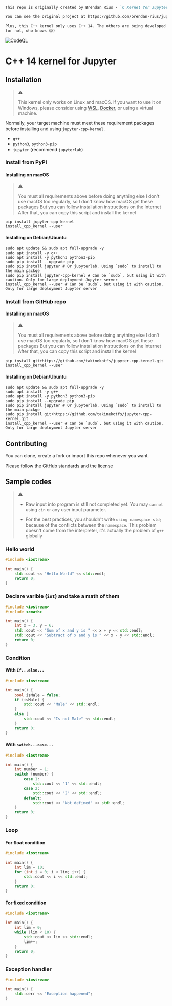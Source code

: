 ```markdown
This repo is originally created by Brendan Rius - `C Kernel for Jupyter`

You can see the original project at https://github.com/brendan-rius/jupyter-c-kernel

Plus, this C++ kernel only uses C++ 14. The others are being developed
(or not, who knows 😅)
```

[![CodeQL](https://github.com/takinekotfs/jupyter-cpp-kernel/actions/workflows/codeql.yml/badge.svg)](https://github.com/takinekotfs/jupyter-cpp-kernel/actions/workflows/codeql.yml)

# C++ 14 kernel for Jupyter

## Installation

> :warning:
>
> This kernel only works on Linux and macOS.
> If you want to use it on Windows, please consider using [WSL](https://aka.ms/wsl), [Docker](https://docker.com), or using a virtual machine.

Normally, your target machine must meet these requirement packages before installing and using `jupyter-cpp-kernel`.

* `g++`
* `python3`, `python3-pip`
* `jupyter` (recommend `jupyterlab`)

### Install from PyPI

#### Installing on macOS

> :warning:
>
> You must all requirements above before doing anything else
> I don't use macOS too regularly, so I don't know how macOS get these packages
> But you can follow installation instructions on the Internet
> After that, you can copy this script and install the kernel

```shell
pip install jupyter-cpp-kernel
install_cpp_kernel --user
```

#### Installing on Debian/Ubuntu

```shell
sudo apt update && sudo apt full-upgrade -y 
sudo apt install -y g++
sudo apt install -y python3 python3-pip
sudo pip install --upgrade pip
sudo pip install jupyter # Or jupyterlab. Using `sudo` to install to the main packge
sudo pip install jupyter-cpp-kernel # Can be `sudo`, but using it with caution. Only for large deployment Jupyter server
install_cpp_kernel --user # Can be `sudo`, but using it with caution. Only for large deployment Jupyter server
```

### Install from GitHub repo

#### Installing on macOS

> :warning:
>
> You must all requirements above before doing anything else
> I don't use macOS too regularly, so I don't know how macOS get these packages
> But you can follow installation instructions on the Internet
> After that, you can copy this script and install the kernel

```shell
pip install git+https://github.com/takinekotfs/jupyter-cpp-kernel.git
install_cpp_kernel --user
```

#### Installing on Debian/Ubuntu

```shell
sudo apt update && sudo apt full-upgrade -y 
sudo apt install -y g++
sudo apt install -y python3 python3-pip
sudo pip install --upgrade pip
sudo pip install jupyter # Or jupyterlab. Using `sudo` to install to the main packge
sudo pip install git+https://github.com/takinekotfs/jupyter-cpp-kernel.git 
install_cpp_kernel --user # Can be `sudo`, but using it with caution. Only for large deployment Jupyter server
```

## Contributing

You can clone, create a fork or import this repo whenever you want.

Please follow the GitHub standards and the license

## Sample codes

> :warning:
>
> - Raw input into program is still not completed yet. You may `cannot` using `cin` or any user input parameter.
>
> - For the best practices, you shouldn't write `using namespace std;` because of the conflicts between the `namespace`. This problem doesn't come from the interpreter, it's actually the problem of `g++` globally

### Hello world

```cpp
#include <iostream>

int main() {
    std::cout << "Hello World" << std::endl;
    return 0;
}
```

### Declare varible (`int`) and take a math of them

```cpp
#include <iostream>
#include <cmath>

int main() {
    int x = 3, y = 6;
    std::cout << "Sum of x and y is " << x + y << std::endl;
    std::cout << "Subtract of x and y is " << x - y << std::endl;
    return 0;
}
```

### Condition

#### With `If...else...`

```cpp
#include <iostream>

int main() {
    bool isMale = false;
    if (isMale) {
        std::cout << "Male" << std::endl;
    }
    else {
        std::cout << "Is not Male" << std::endl;
    }
    return 0;
}
```

#### With `switch...case...`

```cpp
#include <iostream>

int main() {
    int number = 1;
    switch (number) {
        case 1:
            std::cout << "1" << std::endl;
        case 2:
            std::cout << "2" << std::endl;
        default:
            std::cout << "Not defined" << std::endl;
    }
    return 0;
}
```

### Loop

#### For float condition

```cpp
#include <iostream>

int main() {
    int lim = 10;
    for (int i = 0; i < lim; i++) {
        std::cout << i << std::endl;
    }
    return 0;
}
```

#### For fixed condition

```cpp
#include <iostream>

int main() {
    int lim = 0;
    while (lim < 10) {
        std::cout << lim << std::endl;
        lim++;
    }
    return 0;
}
```

### Exception handler

```cpp
#include <iostream>

int main() {
    std::cerr << "Exception happened";
}
```
